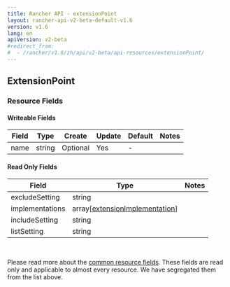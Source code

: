 ```yaml
---
title: Rancher API - extensionPoint
layout: rancher-api-v2-beta-default-v1.6
version: v1.6
lang: en
apiVersion: v2-beta
#redirect_from:
#  - /rancher/v1.6/zh/api/v2-beta/api-resources/extensionPoint/
---
```


## ExtensionPoint



### Resource Fields

#### Writeable Fields

Field | Type | Create | Update | Default | Notes
---|---|---|---|---|---
name | string | Optional | Yes | - | 


#### Read Only Fields

Field | Type   | Notes
---|---|---
excludeSetting | string  | 
implementations | array[[extensionImplementation]({{site.baseurl}}/rancher/{{page.version}}/{{page.lang}}/api/{{page.apiVersion}}/api-resources/extensionImplementation/)]  | 
includeSetting | string  | 
listSetting | string  | 


<br>

Please read more about the [common resource fields]({{site.baseurl}}/rancher/{{page.version}}/{{page.lang}}/api/{{page.apiVersion}}/common/). These fields are read only and applicable to almost every resource. We have segregated them from the list above.




